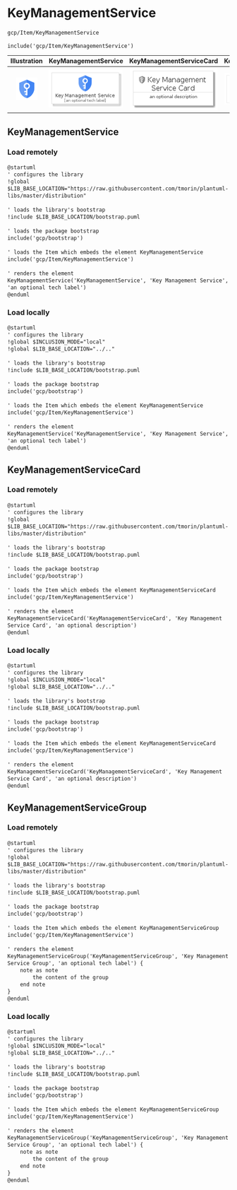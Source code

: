 # KeyManagementService


```text
gcp/Item/KeyManagementService
```

```text
include('gcp/Item/KeyManagementService')
```



| Illustration | KeyManagementService | KeyManagementServiceCard | KeyManagementServiceGroup |
| :---: | :---: | :---: | :---: |
| ![illustration for Illustration](../../gcp/Item/KeyManagementService.png) | ![illustration for KeyManagementService](../../gcp/Item/KeyManagementService.Local.png) | ![illustration for KeyManagementServiceCard](../../gcp/Item/KeyManagementServiceCard.Local.png) | ![illustration for KeyManagementServiceGroup](../../gcp/Item/KeyManagementServiceGroup.Local.png) |




## KeyManagementService

### Load remotely
```plantuml
@startuml
' configures the library
!global $LIB_BASE_LOCATION="https://raw.githubusercontent.com/tmorin/plantuml-libs/master/distribution"

' loads the library's bootstrap
!include $LIB_BASE_LOCATION/bootstrap.puml

' loads the package bootstrap
include('gcp/bootstrap')

' loads the Item which embeds the element KeyManagementService
include('gcp/Item/KeyManagementService')

' renders the element
KeyManagementService('KeyManagementService', 'Key Management Service', 'an optional tech label')
@enduml
```

### Load locally
```plantuml
@startuml
' configures the library
!global $INCLUSION_MODE="local"
!global $LIB_BASE_LOCATION="../.."

' loads the library's bootstrap
!include $LIB_BASE_LOCATION/bootstrap.puml

' loads the package bootstrap
include('gcp/bootstrap')

' loads the Item which embeds the element KeyManagementService
include('gcp/Item/KeyManagementService')

' renders the element
KeyManagementService('KeyManagementService', 'Key Management Service', 'an optional tech label')
@enduml
```

## KeyManagementServiceCard

### Load remotely
```plantuml
@startuml
' configures the library
!global $LIB_BASE_LOCATION="https://raw.githubusercontent.com/tmorin/plantuml-libs/master/distribution"

' loads the library's bootstrap
!include $LIB_BASE_LOCATION/bootstrap.puml

' loads the package bootstrap
include('gcp/bootstrap')

' loads the Item which embeds the element KeyManagementServiceCard
include('gcp/Item/KeyManagementService')

' renders the element
KeyManagementServiceCard('KeyManagementServiceCard', 'Key Management Service Card', 'an optional description')
@enduml
```

### Load locally
```plantuml
@startuml
' configures the library
!global $INCLUSION_MODE="local"
!global $LIB_BASE_LOCATION="../.."

' loads the library's bootstrap
!include $LIB_BASE_LOCATION/bootstrap.puml

' loads the package bootstrap
include('gcp/bootstrap')

' loads the Item which embeds the element KeyManagementServiceCard
include('gcp/Item/KeyManagementService')

' renders the element
KeyManagementServiceCard('KeyManagementServiceCard', 'Key Management Service Card', 'an optional description')
@enduml
```

## KeyManagementServiceGroup

### Load remotely
```plantuml
@startuml
' configures the library
!global $LIB_BASE_LOCATION="https://raw.githubusercontent.com/tmorin/plantuml-libs/master/distribution"

' loads the library's bootstrap
!include $LIB_BASE_LOCATION/bootstrap.puml

' loads the package bootstrap
include('gcp/bootstrap')

' loads the Item which embeds the element KeyManagementServiceGroup
include('gcp/Item/KeyManagementService')

' renders the element
KeyManagementServiceGroup('KeyManagementServiceGroup', 'Key Management Service Group', 'an optional tech label') {
    note as note
        the content of the group
    end note
}
@enduml
```

### Load locally
```plantuml
@startuml
' configures the library
!global $INCLUSION_MODE="local"
!global $LIB_BASE_LOCATION="../.."

' loads the library's bootstrap
!include $LIB_BASE_LOCATION/bootstrap.puml

' loads the package bootstrap
include('gcp/bootstrap')

' loads the Item which embeds the element KeyManagementServiceGroup
include('gcp/Item/KeyManagementService')

' renders the element
KeyManagementServiceGroup('KeyManagementServiceGroup', 'Key Management Service Group', 'an optional tech label') {
    note as note
        the content of the group
    end note
}
@enduml
```

